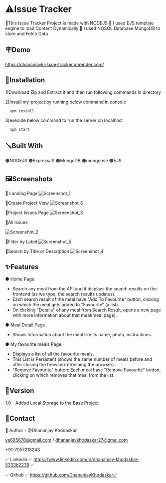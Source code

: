 
# ⚠️Issue Tracker

🔴This Issue Tracker Project is made with NODEJS 🔴 I used EJS template engine to load Content Dynamically 🔴 I used NOSQL Database MongoDB to store and Fetch Data  

## 🪧Demo

https://dhananjayk-issue-tracker.onrender.com/



## 📐Installation
1)Download Zip and Extract it and then run following commands in directory

2)Install my-project by running below command in console
```bash
  npm install
```
3)execute below command to run the server on localhost
```bash
  npm start
```
## 🪛Built With
🟠NODEJS 🟠ExpressJS 🟠MongoDB 🟠mongoose 🟠EJS 
## 🖼️Screenshots
🔴 Landing Page
![Screenshot_1](https://user-images.githubusercontent.com/125384723/226373936-99d39111-9492-4d04-b5d5-e746725fb1cf.png)

🔴Create Project View
![Screenshot_6](https://user-images.githubusercontent.com/125384723/226374440-d4dddba0-a1b1-46f8-9de4-bcce3e42e485.png)

🔴Project Issues Page
![Screenshot_3](https://user-images.githubusercontent.com/125384723/226374702-63c5f321-a5cc-4848-8433-4b00a762a184.png)

🔴All Issues 

![Screenshot_2](https://user-images.githubusercontent.com/125384723/226375138-bd4368b9-8c67-4f7d-aeb0-9c00b71e3189.png)

🔴Filter by Label
![Screenshot_5](https://user-images.githubusercontent.com/125384723/226375588-376d22bd-4126-444f-a649-f5a65b4369ea.png)

🔴Search by Title or Description
![Screenshot_4](https://user-images.githubusercontent.com/125384723/226375745-ed27abe8-ad6a-44e2-b5df-d7b5cafc8e26.png)

## ✨Features

● Home Page
 
  * Search any meal from the API and it displays the search results on the frontend (as
    we type, the search results updates).
  * Each search result of the meal  have "Add To Favourite" button, clicking on which
    the meal gets added to "Favourite” (a list).
  * On clicking "Details" of any meal from Search Result, opens a new page with more
    information about that meal(meal page).
    
● Meal Detail Page
  * Shows Information about the meal like its name, photo, instructions.
  
● My favourite meals Page
  * Displays a list of all the favourite meals.
  * This List is Persistent (shows the same number of meals before and after
    closing the browser/refreshing the browser).
  * "Remove Favourite" button: Each meal have "Remove Favourite"
    button, clicking on which removes that meal from the list.
   
## 🚦Version
1.0 - Added Local Storage to the Base Project
## 👦Contact
🔗 Author - @Dhananjay Khodaskar 

ya695678@gmail.com / dhananjaykhodaskar27@gmai.com 

+91-7057218243

✅ Linkedin ✅ https://www.linkedin.com/in/dhananjay-khodaskar-5333b2239 ✅

✅ Github   ✅ https://github.com/DhananjayKhodaskar✅

